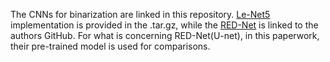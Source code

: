 
The CNNs for binarization are linked in this repository. [Le-Net5](/CNN-Binarization) implementation is provided in the .tar.gz, while the [RED-Net](https://github.com/ajgallego/document-image-binarization) is linked to the authors GitHub. For what is concerning RED-Net(U-net), in this paperwork, their pre-trained model is used for comparisons.
